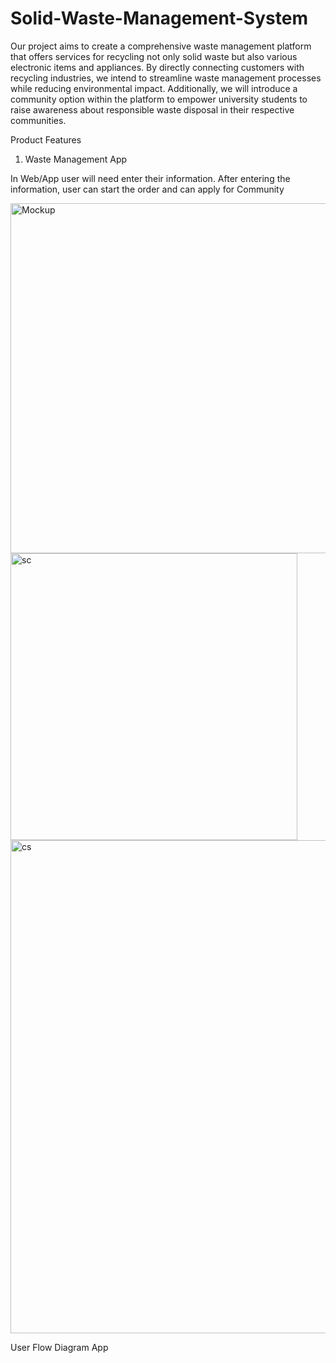 # Solid-Waste-Management-System
Our project aims to create a comprehensive waste management platform that offers services for recycling not only solid waste but also various electronic items and appliances. By directly connecting customers with recycling industries, we intend to streamline waste management processes while reducing environmental impact. Additionally, we will introduce a community option within the platform to empower university students to raise awareness about responsible waste disposal in their respective communities.

Product Features
1. Waste Management App

In Web/App user will need enter their information. After entering the information, user can start the order and can apply for Community 

<img width="560" alt="Mockup" src="https://github.com/Abdul-Mohaimen/Solid-Waste-Management-System/assets/97448982/23c6f97a-b772-40e4-b150-bf4f848d9c0e">

<img width="459" alt="sc" src="https://github.com/Abdul-Mohaimen/Solid-Waste-Management-System/assets/97448982/d45b95f1-1d38-48ad-836f-aff00e7ccb62">
<img width="789" alt="cs" src="https://github.com/Abdul-Mohaimen/Solid-Waste-Management-System/assets/97448982/8fef785b-b866-43df-bfb6-e6468450a0d5">

User Flow Diagram App
